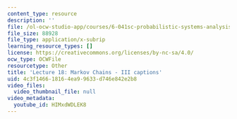 ```yaml
---
content_type: resource
description: ''
file: /ol-ocw-studio-app/courses/6-041sc-probabilistic-systems-analysis-and-applied-probability-fall-2013/HIMxdWDLEK8_captions.webvtt
file_size: 88928
file_type: application/x-subrip
learning_resource_types: []
license: https://creativecommons.org/licenses/by-nc-sa/4.0/
ocw_type: OCWFile
resourcetype: Other
title: 'Lecture 18: Markov Chains - III captions'
uid: 4c3f1466-1816-4ea9-9633-d746e842e2b8
video_files:
  video_thumbnail_file: null
video_metadata:
  youtube_id: HIMxdWDLEK8
---
```

